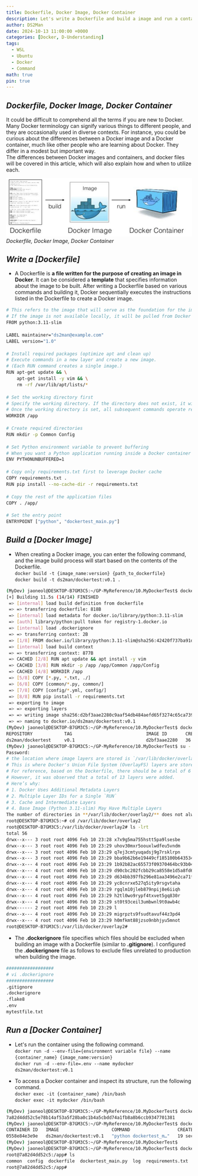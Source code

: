 ```yaml
---
title: Dockerfile, Docker Image, Docker Container
description: Let's write a Dockerfile and build a image and run a container.
author: DS2Man
date: 2024-10-13 11:00:00 +0000
categories: [Docker, D-Understanding]
tags:
  - WSL
  - Ubuntu
  - Docker
  - Command
math: true
pin: true
---
```


## *Dockerfile, Docker Image, Docker Container*

It could be difficult to comprehend all the terms if you are new to Docker. Many Docker terminology can signify various things to different people, and they are occasionally used in diverse contexts. For instance, you could be curious about the differences between a Docker image and a Docker container, much like other people who are learning about Docker. They differ in a modest but important way.    
The differences between Docker images and containers, and docker files will be covered in this article, which will also explain how and when to utilize each.

![Dockerfile, Image, Container](/assets/img/docker/2024-10-12-Docker-Understanding3_1.png)
_Dockerfile, Docker Image, Docker Container_

## *Write a [Dockerfile]*

- A Dockerfile is **a file written for the purpose of creating an image in Docker**.  It can be considered a **template** that specifies information about the image to be built.  After writing a Dockerfile based on various commands and building it, Docker sequentially executes the instructions listed in the Dockerfile to create a Docker image.

<!--
https://hstory0208.tistory.com/entry/Docker-dockerfile의-개념과-작성법에-대해-알아보자
도커파일은 **docker 에서 이미지를 생성하기 위한 용도로 작성하는 파일**이다.
만들 이미지에 대한 정보를 기술해 둔 템플릿(template) 이라고 보면 된다.
여러가지 명령어를 토대로 Dockerfile을 작성한 후 빌드면 Docker는 Dockerfile에 나열된 명령문을 차례대로 수행하며 DockerImage를 생성한다.
-->

```bash
# This refers to the image that will serve as the foundation for the image being created.  
# If the image is not available locally, it will be pulled from Docker Hub.
FROM python:3.11-slim

LABEL maintainer="ds2man@example.com"
LABEL version="1.0"

# Install required packages (optimize apt and clean up)
# Execute commands in a new layer and create a new image.  
# (Each RUN command creates a single image.)
RUN apt-get update && \
    apt-get install -y vim && \
    rm -rf /var/lib/apt/lists/*

# Set the working directory first
# Specify the working directory. If the directory does not exist, it will be created.  
# Once the working directory is set, all subsequent commands operate relative to this directory
WORKDIR /app

# Create required directories
RUN mkdir -p Common Config

# Set Python environment variable to prevent buffering
# When you want a Python application running inside a Docker container to output logs immediately.
ENV PYTHONUNBUFFERED=1 

# Copy only requirements.txt first to leverage Docker cache
COPY requirements.txt .
RUN pip install --no-cache-dir -r requirements.txt

# Copy the rest of the application files
COPY . /app/

# Set the entry point
ENTRYPOINT ["python", "dockertest_main.py"]
```

## *Build a [Docker Image]*

- When creating a Docker image, you can enter the following command, and the image build process will start based on the contents of the Dockerfile.     
	`docker build -t {image_name:version} {path_to_dockerfile}`    
	`docker build -t ds2man/dockertest:v0.1 .`   

<!--
도커 이미지를 만들 때 아래와 같이 명령어를 입력하면 작성한 도커파일의 내용을 기반으로 이미지 빌드가 시작된다.
-->

```bash
(MyDev) jaoneol@DESKTOP-B7GM3C5:~/GP-MyReference/10.MyDockerTest$ docker build -t ds2man/dockertest:v0.1 .
[+] Building 11.5s (14/14) FINISHED                                                                                                                                                                                                                  docker:default
 => [internal] load build definition from dockerfile                                                                                                                                                                                                           0.0s
 => => transferring dockerfile: 818B                                                                                                                                                                                                                           0.0s
 => [internal] load metadata for docker.io/library/python:3.11-slim                                                                                                                                                                                            1.7s
 => [auth] library/python:pull token for registry-1.docker.io                                                                                                                                                                                                  0.0s
 => [internal] load .dockerignore                                                                                                                                                                                                                              0.0s
 => => transferring context: 2B                                                                                                                                                                                                                                0.0s
 => [1/8] FROM docker.io/library/python:3.11-slim@sha256:42420f737ba91d509fc60d5ed65ed0492678a90c561e1fa08786ae8ba8b52eda                                                                                                                                      0.0s
 => [internal] load build context                                                                                                                                                                                                                              0.0s
 => => transferring context: 877B                                                                                                                                                                                                                              0.0s
 => CACHED [2/8] RUN apt update && apt install -y vim                                                                                                                                                                                                          0.0s
 => CACHED [3/8] RUN mkdir -p /app /app/Common /app/Config                                                                                                                                                                                                     0.0s
 => CACHED [4/8] WORKDIR /app                                                                                                                                                                                                                                  0.0s
 => [5/8] COPY [*.py, *.txt, ./]                                                                                                                                                                                                                               0.0s
 => [6/8] COPY [common/*.py, common/]                                                                                                                                                                                                                          0.0s
 => [7/8] COPY [config/*.yml, config/]                                                                                                                                                                                                                         0.0s
 => [8/8] RUN pip install -r requirements.txt                                                                                                                                                                                                                  9.0s
 => exporting to image                                                                                                                                                                                                                                         0.6s 
 => => exporting layers                                                                                                                                                                                                                                        0.5s 
 => => writing image sha256:d2bf3aae2280c9aaf54db484aefd65f3274c65ca739611b989a12de1febcb489                                                                                                                                                                   0.0s 
 => => naming to docker.io/ds2man/dockertest:v0.1                                                                                                                                                                                                              0.0s 
(MyDev) jaoneol@DESKTOP-B7GM3C5:~/GP-MyReference/10.MyDockerTest$ docker images
REPOSITORY            TAG                            IMAGE ID       CREATED          SIZE                                                                                                                                                                           
ds2man/dockertest     v0.1                           d2bf3aae2280   36 seconds ago   440MB
(MyDev) jaoneol@DESKTOP-B7GM3C5:~/GP-MyReference/10.MyDockerTest$ su -
Password: 
# the location where image layers are stored is `/var/lib/docker/overlay2`.    
# This is where Docker's Union File System (OverlayFS) layers are stored.
# For reference, based on the Dockerfile, there should be a total of 6 layers(1 `FROM`, 3 `RUN`, and 2 `COPY`). 
# However, it was observed that a total of 13 layers were added.
# Here’s why:
# 1. Docker Uses Additional Metadata Layers
# 2. Multiple Layer IDs for a Single `RUN`
# 3. Cache and Intermediate Layers
# 4. Base Image (Python 3.11-slim) May Have Multiple Layers
The number of directories in **/var/lib/docker/overlay2/** does not always directly correspond to the number of layers in your Docker image. Here’s why:
root@DESKTOP-B7GM3C5:~# cd /var/lib/docker/overlay2
root@DESKTOP-B7GM3C5:/var/lib/docker/overlay2# ls -lrt
total 56
drwx--x--- 3 root root 4096 Feb 10 23:28 x7x9g5ma755hstt5pa9lsesbe
drwx--x--- 3 root root 4096 Feb 10 23:29 uhov30mxr5oouxlwdfeu5vndm
drwx--x--- 3 root root 4096 Feb 10 23:29 q7ej3cmtyuqadsj9g7rsklrpn
drwx--x--- 3 root root 4096 Feb 10 23:29 bba9b62b6e19449cf185100b6435349ea98942de2ff8f30415909d62aadb5cc7
drwx--x--- 4 root root 4096 Feb 10 23:29 1b92b82ac65573f09370464bc93b0494317c67a2e1d53fd39d348e6119d5b153
drwx--x--- 4 root root 4096 Feb 10 23:29 d90cbc202fcbb29ca8558e1d5a8fd601751739eb65939aadf0a217f2f587630d
drwx--x--- 4 root root 4096 Feb 10 23:29 d634bb397fb296e81aa3496e2ca71fb7e84a86e45ca4b135e4b280c08609ad6f
drwx--x--- 4 root root 4096 Feb 10 23:29 yc8cnrxe527q5ity9rsgvtaha
drwx--x--- 4 root root 4096 Feb 10 23:29 rgqlm10jleb879npij8e6iiqh
drwx--x--- 4 root root 4096 Feb 10 23:29 h2tl0wo9rypf4txvet5gq830r
drwx--x--- 4 root root 4096 Feb 10 23:29 st0t93ceil3umbwnl9t0awb4c
drwx------ 2 root root 4096 Feb 10 23:29 l
drwx--x--- 4 root root 4096 Feb 10 23:29 migrpzts9fsudtavuf44z3pd4
drwx--x--- 4 root root 4096 Feb 10 23:29 h0mfkmt88jzso9nbhjyu5mnot
root@DESKTOP-B7GM3C5:/var/lib/docker/overlay2# 
```

- The **.dockerignore** file specifies which files should be excluded when building an image with a Dockerfile (similar to **.gitignore**).  I configured the **.dockerignore** file as follows to exclude files unrelated to production when building the image.

<!--
**.dockerignore**파일은 Dockerfile로 이미지를 빌드할 때 어떤 파일을 제외시킬 것인지를 명시하는 파일입니다.(.gitignore와 유사함)
**.dockerignore**파일을 다음과 같이 구성하여 프로덕션과 관련없는 파일들을 이미지를 빌드할 때 제외시켜 주었습니다.
-->

```bash
##################
# vi .dockerignore
##################
.gitignore
.dockerignore
.flake8
.env
mytestfile.txt
```

## *Run a [Docker Container]*

- Let's run the container using the following command.    
	`docker run -d --env-file={environment variable file} --name {container_name} {image_name:version}`    
	`docker run -d --env-file=.env --name mydocker ds2man/dockertest:v0.1`

- To access a Docker container and inspect its structure, run the following command.    
	`docker exec -it {container_name} /bin/bash`    
	`docker exec -it mydocker /bin/bash`

```bash
(MyDev) jaoneol@DESKTOP-B7GM3C5:~/GP-MyReference/10.MyDockerTest$ docker run -d --env-file=.env --name mydocker ds2man/dockertest:v0.1
7a82d4dd52c5e78b14af53a5f28ba0c1b4a5cbdd74a1fb8a8b6ccb9347701381
(MyDev) jaoneol@DESKTOP-B7GM3C5:~/GP-MyReference/10.MyDockerTest$ docker ps
CONTAINER ID   IMAGE                    COMMAND                  CREATED          STATUS          PORTS     NAMES
0558e84e3e9e   ds2man/dockertest:v0.1   "python dockertest_m…"   19 seconds ago   Up 18 seconds             mydocker
(MyDev) jaoneol@DESKTOP-B7GM3C5:~/GP-MyReference/10.MyDockerTest$ 
(MyDev) jaoneol@DESKTOP-B7GM3C5:~/GP-MyReference/10.MyDockerTest$ docker exec -it mydocker /bin/bash
root@7a82d4dd52c5:/app# ls
common  config  dockerfile  dockertest_main.py  log  requirements.txt
root@7a82d4dd52c5:/app# 
```

